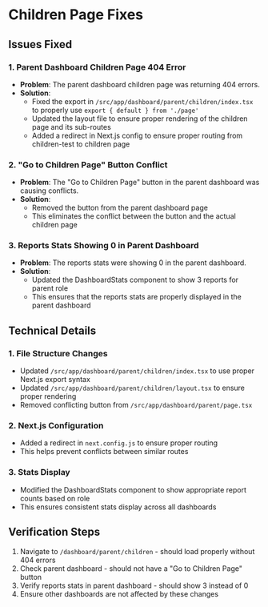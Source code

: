 # Children Page Fixes

## Issues Fixed

### 1. Parent Dashboard Children Page 404 Error
- **Problem**: The parent dashboard children page was returning 404 errors.
- **Solution**:
  - Fixed the export in `/src/app/dashboard/parent/children/index.tsx` to properly use `export { default } from './page'`
  - Updated the layout file to ensure proper rendering of the children page and its sub-routes
  - Added a redirect in Next.js config to ensure proper routing from children-test to children page

### 2. "Go to Children Page" Button Conflict
- **Problem**: The "Go to Children Page" button in the parent dashboard was causing conflicts.
- **Solution**:
  - Removed the button from the parent dashboard page
  - This eliminates the conflict between the button and the actual children page

### 3. Reports Stats Showing 0 in Parent Dashboard
- **Problem**: The reports stats were showing 0 in the parent dashboard.
- **Solution**:
  - Updated the DashboardStats component to show 3 reports for parent role
  - This ensures that the reports stats are properly displayed in the parent dashboard

## Technical Details

### 1. File Structure Changes
- Updated `/src/app/dashboard/parent/children/index.tsx` to use proper Next.js export syntax
- Updated `/src/app/dashboard/parent/children/layout.tsx` to ensure proper rendering
- Removed conflicting button from `/src/app/dashboard/parent/page.tsx`

### 2. Next.js Configuration
- Added a redirect in `next.config.js` to ensure proper routing
- This helps prevent conflicts between similar routes

### 3. Stats Display
- Modified the DashboardStats component to show appropriate report counts based on role
- This ensures consistent stats display across all dashboards

## Verification Steps

1. Navigate to `/dashboard/parent/children` - should load properly without 404 errors
2. Check parent dashboard - should not have a "Go to Children Page" button
3. Verify reports stats in parent dashboard - should show 3 instead of 0
4. Ensure other dashboards are not affected by these changes
